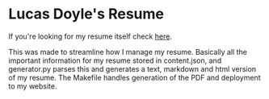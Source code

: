 Lucas Doyle's Resume
======

If you're looking for my resume itself check [here](https://github.com/Stonelinks/resume/blob/master/lucas_doyle_resume.md).

This was made to streamline how I manage my resume. Basically all the important information for my resume stored in content.json, and generator.py parses this and generates a text, markdown and html version of my resume. The Makefile handles generation of the PDF and deployment to my website.
